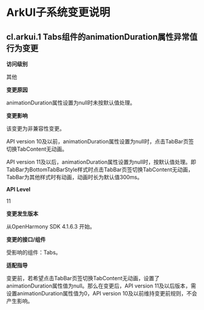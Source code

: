 # ArkUI子系统变更说明

## cl.arkui.1  Tabs组件的animationDuration属性异常值行为变更

**访问级别**

其他

**变更原因**

animationDuration属性设置为null时未按默认值处理。

**变更影响**

该变更为非兼容性变更。

API version 10及以前，animationDuration属性设置为null时，点击TabBar页签切换TabContent无动画。

API version 11及以后，animationDuration属性设置为null时，按默认值处理。即TabBar为BottomTabBarStyle样式时点击TabBar页签切换TabContent无动画，TabBar为其他样式时有动画，动画时长为默认值300ms。

**API Level**

11

**变更发生版本**

从OpenHarmony SDK 4.1.6.3 开始。

**变更的接口/组件**

受影响的组件：Tabs。

**适配指导**

变更前，若希望点击TabBar页签切换TabContent无动画，设置了animationDuration属性值为null。那么在变更后，API version 11及以后版本，需设置animationDuration属性值为0，API version 10及以前维持变更前规则，不会产生影响。
